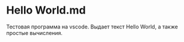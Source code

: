 # Hello World.md
Тестовая программа на vscode. 
Выдает текст Hello World, а также простые вычисления.
